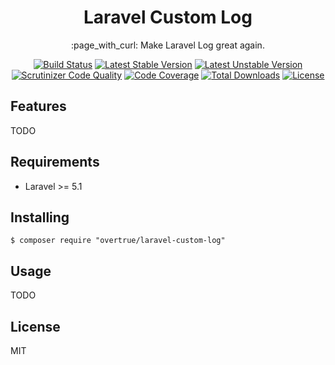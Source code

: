 <h1 align="center">Laravel Custom Log</h1>

<p align="center">:page_with_curl: Make Laravel Log great again.</p>

<p align="center">
<a href="https://travis-ci.org/overtrue/laravel-custom-log"><img src="https://travis-ci.org/overtrue/laravel-custom-log.svg?branch=master" alt="Build Status"></a>
<a href="https://packagist.org/packages/overtrue/laravel-custom-log"><img src="https://poser.pugx.org/overtrue/laravel-custom-log/v/stable.svg" alt="Latest Stable Version"></a>
<a href="https://packagist.org/packages/overtrue/laravel-custom-log"><img src="https://poser.pugx.org/overtrue/laravel-custom-log/v/unstable.svg" alt="Latest Unstable Version"></a>
<a href="https://scrutinizer-ci.com/g/overtrue/laravel-custom-log/?branch=master"><img src="https://scrutinizer-ci.com/g/overtrue/laravel-custom-log/badges/quality-score.png?b=master" alt="Scrutinizer Code Quality"></a>
<a href="https://scrutinizer-ci.com/g/overtrue/laravel-custom-log/?branch=master"><img src="https://scrutinizer-ci.com/g/overtrue/laravel-custom-log/badges/coverage.png?b=master" alt="Code Coverage"></a>
<a href="https://packagist.org/packages/overtrue/laravel-custom-log"><img src="https://poser.pugx.org/overtrue/laravel-custom-log/downloads" alt="Total Downloads"></a>
<a href="https://packagist.org/packages/overtrue/laravel-custom-log"><img src="https://poser.pugx.org/overtrue/laravel-custom-log/license" alt="License"></a>
</p>

## Features

TODO

## Requirements

- Laravel >= 5.1

## Installing

```shell
$ composer require "overtrue/laravel-custom-log"
```

## Usage

TODO

## License

MIT